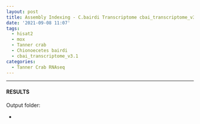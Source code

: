 ```yaml
---
layout: post
title: Assembly Indexing - C.bairdi Transcriptome cbai_transcriptome_v3.1.fasta with Hisat2 on Mox
date: '2021-09-08 11:07'
tags: 
  - hisat2
  - mox
  - Tanner crab
  - Chionoecetes bairdi
  - cbai_transcriptome_v3.1
categories: 
  - Tanner Crab RNAseq
---
```




---

#### RESULTS

Output folder:

- []()


